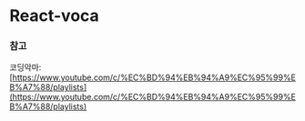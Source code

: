 # React-voca

### 참고

코딩악마: [https://www.youtube.com/c/%EC%BD%94%EB%94%A9%EC%95%99%EB%A7%88/playlists](https://www.youtube.com/c/%EC%BD%94%EB%94%A9%EC%95%99%EB%A7%88/playlists)
